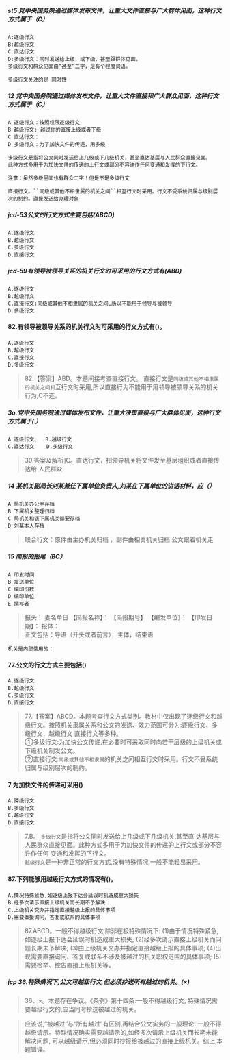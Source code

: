 ##### st5 党中央国务院通过媒体发布文件，让重大文件直接与广大群体见面，这种行文方式属于（C）
    A:逐级行文
    B:越级行文
    C:直达行文
    D:多级行文：同时发送给上级，或下级，甚至跟群体见面，
    多级行文和群众见面由“甚至”二字，是有个程度词语。
    
    多级行文关注的是 同时性

##### 12 党中央国务院通过媒体发布文件，让重大文件直接和广大群众见面，这种行文方式属于（C）
    A 逐级行文：按照权限逐级行文
    B 越级行文: 越过你的直接上级或者下级
    C 直达行文：
    D 多级行文：为了加快文件的传递，用多级
    
    多级行文是指将公文同时发送给上几级或下几级机关，甚至直达基层与人民群众直接见面。
    此种方式多用于为加快文件的传递的上行文或部分不容许作任何变通和发挥的下行文。
    
    注意：虽然多级里面也有群众二字！但是不是多级行文
    
    直接行文。``同级或其他不相隶属的机关之间``相互行文时采用。行文不受系统归属与级别层次的制约。直接发送给办理对象

##### jcd-53公文的行文方式主要包括(ABCD)
    A.逐级行文
    B.越级行文
    C.多级行文
    D.直接行文

##### jcd-59有领导被领导关系的机关行文时可采用的行文方式有(ABD)
    A.逐级行文
    B.越级行文
    C.直接行文:同级或其他不相隶属的机关之间,所以不能用于领导与被领导
    D.多级行文
    
#### 82.有领导被领导关系的机关行文时可采用的行文方式有()。
    A.逐级行文
    B.越级行文
    C.直接行文
    D.多级行文
    
>   82.【答案】ABD。本题间接考查直接行文。
直接行文是`同级或其他不相隶属的机关之间相`互行文时采用,所以直接行为不能用于用领导被领导关系的机关行为,C不选。

##### 3o.党中央国务院通过媒体发布文件，让重大决策直接与广大群体见面，这种行文方式属于( ）
    A 逐级行文、 .B.越级行文
    C.直达行文    D.多级行文
    
>   30.答案及解析]C。直达行文，指领导机关将文件发至基层组织或者直接传达给
    人民群众

##### 14 某机关副局长刘某兼任下属单位负责人,刘某在下属单位的讲话材料，应（）
    A 局机关办公室存档
    B 下属机关整理归档
    C 局机关和该下属机关都要存档
    D 刘某本人存档
    
>   联合行文：原件由主办机关归档 ，副件由相关机关归档
    公文跟着机关走

##### 15 简报的报尾（BC）
    A 印发时间
    B 发送单位
    C 编印份数
    D 编印单位
    E 撰写者
    
>   报头：
       妻名单日
       【简报名称】：
       【简报期号】
       【编发单位】：
       【印发日期】：
>   报体：  
        正文包括：导语（开头或者前言），主体，结束语

    机关是内部使用的：        
                 
#### 77.公文的行文方式主要包括()
    A.逐级行文
    B.越级行文
    C.多级行文
    D.直接行文

>   77.【答案】ABCD。本题考查行文方式类别。教材中仅出现了逐级行文和越
级行文。按照机关隶属关系和公文的发送、效力范围可分为:逐级行文、多级行文、越级行文
直接行文等多种。<br>
①多级行文:为加快公文传递,在必要时可采取同时向若干层级的上级机关或下级机关制发公文。<br>
②直接行文:`同级或其他不相隶属`的机关之间相互行文时采用。行文不受系统归属与级别层次的制约。<br>    

#### 7 为加快文件的传递可采用()
    A.跨级行文
    B.多级行文
    C.越级行文
    D.直接行文
>   7.B。    `多级行文`是指将公文同时发送给上几级或下几级机关,甚至直
    达基层与人民群众直接见面。此种方式多用于为加快文件的传递的上行文或部分不容许作任何
    变通和发挥的下行文。     
        `越级行文`是一种非正常的行文方式,没有特殊情况,一般不能轻易采用。

#### 87.下列能够用越级行文方式的情况有()。
    A.情况特殊紧急,如逐级上报下达会延误时机造成重大损失
    B.经多次请示直接上级机关而长期不予解决
    C.上级机关交办并指定直接越级上报的具体事项
    D.需要直接询问、答复或联系的具体事项
>   87.ABCD。一般不得越级行文,除非在极特殊情况下:
(1)由于情况特殊紧急,如逐级上报下达会延误时机造成重大损失;
(2)经多次请示直接上级机关而问题长期未予解决;
(3)由上级机关交办并指定直接越级上报的具体事项;
(4)出现需要直接询问、答复或联系不涉及被越过的机关职权范围的具体事项;
(5)需要检举、控告直接上级机关等。

##### jcp 36.特殊情况下,公文可越级行文,但必须抄送所有越过的机关。(×)
>   36、×。本题存在争议。《条例》第十四条:一般不得越级行文,
    特殊情况需要越级行文的,应当同时抄送被越过的机关。
    
>   应该说,“被越过”与“所有越过”有区别,再结合公文实务的一般理论:
一般不得越级请示。特殊情况确实需要越请示的,如经多次请示上级机关而长期未能解决问题,
可以越级请示,但必须同时抄报给被越过的直接上级机关。综上,本题错误。




    